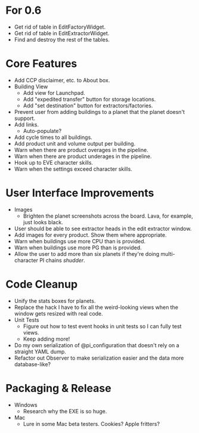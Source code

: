 For 0.6
=======
* Get rid of table in EditFactoryWidget.
* Get rid of table in EditExtractorWidget.
* Find and destroy the rest of the tables.


Core Features
=============

* Add CCP disclaimer, etc. to About box.
* Building View
  - Add view for Launchpad.
  - Add "expedited transfer" button for storage locations.
  - Add "set destination" button for extractors/factories.
* Prevent user from adding buildings to a planet that the planet doesn't support.
* Add links.
  - Auto-populate?
* Add cycle times to all buildings.
* Add product unit and volume output per building.
* Warn when there are product overages in the pipeline.
* Warn when there are product underages in the pipeline.
* Hook up to EVE character skills.
* Warn when the settings exceed character skills.


User Interface Improvements
===========================

* Images
  - Brighten the planet screenshots across the board. Lava, for example, just looks black.
* User should be able to see extractor heads in the edit extractor window.
* Add images for every product. Show them where appropriate.
* Warn when buildings use more CPU than is provided.
* Warn when buildings use more PG than is provided.
* Allow the user to add more than six planets if they're doing multi-character PI chains *shudder*.


Code Cleanup
============

* Unify the stats boxes for planets.
* Replace the hack I have to fix all the weird-looking views when the window gets resized with real code.
* Unit Tests
  - Figure out how to test event hooks in unit tests so I can fully test views.
  - Keep adding more!
* Do my own serialization of @pi_configuration that doesn't rely on a straight YAML dump.
* Refactor out Observer to make serialization easier and the data more database-like?


Packaging & Release
===================

* Windows
  - Research why the EXE is so huge.
* Mac
  - Lure in some Mac beta testers. Cookies? Apple fritters?

